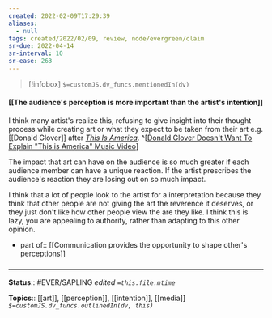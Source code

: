 ```yaml
---
created: 2022-02-09T17:29:39 
aliases:
  - null
tags: created/2022/02/09, review, node/evergreen/claim
sr-due: 2022-04-14
sr-interval: 10
sr-ease: 263
---
```

> [!infobox]
`$=customJS.dv_funcs.mentionedIn(dv)`

#### [[The audience's perception is more important than the artist's intention]] 

I think many artist's realize this, refusing to give insight into their thought process while creating art or what they expect to be taken from their art e.g. [[Donald Glover]] after *[This Is America](https://www.youtube.com/watch?v=VYOjWnS4cMY)*. 
^[[Donald Glover Doesn't Want To Explain "This is America" Music Video](https://youtu.be/SLL6gpy00WE?t=137)]

The impact that art can have on the audience is so much greater if each audience member can have a unique reaction. 
If the artist prescribes the audience's reaction they are losing out on so much impact.

I think that a lot of people look to the artist for a interpretation because they think that other people are not giving the art the reverence it deserves, or they just don't like how other people view the are they like. 
I think this is lazy, you are appealing to authority, rather than adapting to this other opinion.

- part of:: [[Communication provides the opportunity to shape other's perceptions]]

### <hr class="footnote"/>

**Status**:: #EVER/SAPLING 
*edited `=this.file.mtime`*

**Topics**:: [[art]], [[perception]], [[intention]], [[media]]
*`$=customJS.dv_funcs.outlinedIn(dv, this)`*
